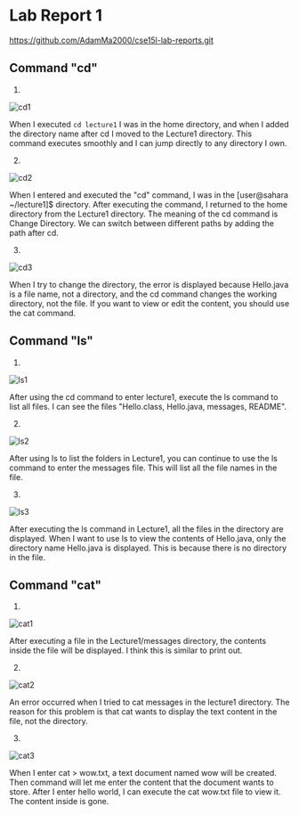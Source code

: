 # Lab Report 1

https://github.com/AdamMa2000/cse15l-lab-reports.git

## Command "cd"

1.

![cd1](https://github.com/AdamMa2000/cse15l-lab-reports/assets/86699770/0de7c38c-6038-4594-ae08-171c500c290c)


When I executed `cd lecture1` I was in the home directory, and when I added the directory name after cd I moved to the Lecture1 directory. This command executes smoothly and I can jump directly to any directory I own.

2.

![cd2](https://github.com/AdamMa2000/cse15l-lab-reports/assets/86699770/b8930568-029f-47bd-ba84-bcb063582493)

When I entered and executed the "cd" command, I was in the [user@sahara ~/lecture1]$ directory. After executing the command, I returned to the home directory from the Lecture1 directory. The meaning of the cd command is Change Directory. We can switch between different paths by adding the path after cd.

3.

![cd3](https://github.com/AdamMa2000/cse15l-lab-reports/assets/86699770/c8beb5bd-cf43-42e8-be79-4585f865a0a6)

When I try to change the directory, the error is displayed because Hello.java is a file name, not a directory, and the cd command changes the working directory, not the file. If you want to view or edit the content, you should use the cat command.

## Command "ls"

1.

![ls1](https://github.com/AdamMa2000/cse15l-lab-reports/assets/86699770/3bc806b3-8fd4-4393-9f7e-6ae1629c21fb)

After using the cd command to enter lecture1, execute the ls command to list all files. I can see the files "Hello.class, Hello.java, messages, README".

2.

![ls2](https://github.com/AdamMa2000/cse15l-lab-reports/assets/86699770/af8c0076-6e78-431e-823a-76ed9fbac701)

After using ls to list the folders in Lecture1, you can continue to use the ls command to enter the messages file. This will list all the file names in the file.

3.

![ls3](https://github.com/AdamMa2000/cse15l-lab-reports/assets/86699770/4e23eed3-4f0c-48e7-b02f-27cc29138617)


After executing the ls command in Lecture1, all the files in the directory are displayed. When I want to use ls to view the contents of Hello.java, only the directory name Hello.java is displayed. This is because there is no directory in the file.

## Command "cat"

1.

![cat1](https://github.com/AdamMa2000/cse15l-lab-reports/assets/86699770/46b74824-af3d-47aa-a112-14adba770d1e)

After executing a file in the Lecture1/messages directory, the contents inside the file will be displayed. I think this is similar to print out.

2.

![cat2](https://github.com/AdamMa2000/cse15l-lab-reports/assets/86699770/cebd6e7b-d030-4ef8-a459-cd7c852f8308)

An error occurred when I tried to cat messages in the lecture1 directory. The reason for this problem is that cat wants to display the text content in the file, not the directory.

3.

![cat3](https://github.com/AdamMa2000/cse15l-lab-reports/assets/86699770/db69496f-a982-41a9-9139-23f39752e7e9)

When I enter cat > wow.txt, a text document named wow will be created. Then command will let me enter the content that the document wants to store. After I enter hello world, I can execute the cat wow.txt file to view it. The content inside is gone.


